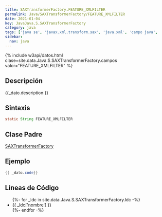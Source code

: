 ```yaml
---
title: SAXTransformerFactory.FEATURE_XMLFILTER
permalink: Java/SAXTransformerFactory/FEATURE_XMLFILTER
date: 2021-01-04
key: JavaJava.S.SAXTransformerFactory
category: java
tags: ['java se', 'javax.xml.transform.sax', 'java.xml', 'campo java', 'Java 1.4']
sidebar: 
  nav: java
---
```


{% include w3api/datos.html clase=site.data.Java.S.SAXTransformerFactory.campos valor="FEATURE_XMLFILTER" %}

## Descripción
{{_dato.description }}

## Sintaxis
~~~java
static String FEATURE_XMLFILTER
~~~

## Clase Padre
[SAXTransformerFactory](/Java/SAXTransformerFactory/)

## Ejemplo
~~~java
{{ _dato.code}}
~~~

## Líneas de Código
<ul>
{%- for _ldc in site.data.Java.S.SAXTransformerFactory.ldc -%}
   <li>
       <a href="{{_ldc['url'] }}">{{ _ldc['nombre'] }}</a>
   </li>
{%- endfor -%}
</ul>

